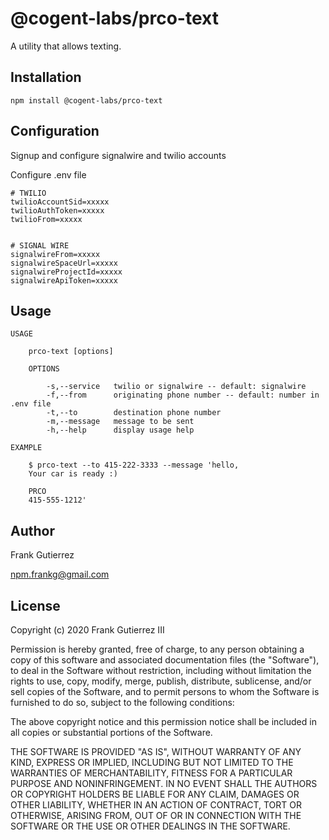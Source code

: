 # @cogent-labs/prco-text

A utility that allows texting.

## Installation

    npm install @cogent-labs/prco-text

## Configuration

Signup and configure signalwire and twilio accounts

Configure .env file

    # TWILIO
    twilioAccountSid=xxxxx
    twilioAuthToken=xxxxx
    twilioFrom=xxxxx


    # SIGNAL WIRE
    signalwireFrom=xxxxx
    signalwireSpaceUrl=xxxxx
    signalwireProjectId=xxxxx
    signalwireApiToken=xxxxx

## Usage

    USAGE

        prco-text [options]

        OPTIONS

            -s,--service   twilio or signalwire -- default: signalwire
            -f,--from      originating phone number -- default: number in .env file
            -t,--to        destination phone number
            -m,--message   message to be sent
            -h,--help      display usage help

    EXAMPLE

        $ prco-text --to 415-222-3333 --message 'hello,
        Your car is ready :)

        PRCO
        415-555-1212'

## Author

Frank Gutierrez

npm.frankg@gmail.com

## License

Copyright (c) 2020 Frank Gutierrez III

Permission is hereby granted, free of charge, to any person obtaining a copy
of this software and associated documentation files (the "Software"), to deal
in the Software without restriction, including without limitation the rights
to use, copy, modify, merge, publish, distribute, sublicense, and/or sell
copies of the Software, and to permit persons to whom the Software is
furnished to do so, subject to the following conditions:

The above copyright notice and this permission notice shall be included in all
copies or substantial portions of the Software.

THE SOFTWARE IS PROVIDED "AS IS", WITHOUT WARRANTY OF ANY KIND, EXPRESS OR
IMPLIED, INCLUDING BUT NOT LIMITED TO THE WARRANTIES OF MERCHANTABILITY,
FITNESS FOR A PARTICULAR PURPOSE AND NONINFRINGEMENT. IN NO EVENT SHALL THE
AUTHORS OR COPYRIGHT HOLDERS BE LIABLE FOR ANY CLAIM, DAMAGES OR OTHER
LIABILITY, WHETHER IN AN ACTION OF CONTRACT, TORT OR OTHERWISE, ARISING FROM,
OUT OF OR IN CONNECTION WITH THE SOFTWARE OR THE USE OR OTHER DEALINGS IN THE
SOFTWARE.
